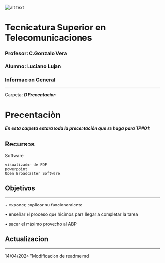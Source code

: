 ![alt text](/MonorepositorioLujanLucianoEM/Recursos/visulaes/caratula.png)
# Tecnicatura Superior en Telecomunicaciones
### Profesor: C.Gonzalo Vera   
### Alumno: Luciano Lujan

### Informacion General
***
Carpeta: ***D Precentacion***
# Precentaciòn

***En esta carpeta estara toda la precentación que se haga para TP#01:***





## Recursos
Software 
```
visualizador de PDF
powerpoint
Open Broadcaster Software
```
## Objetivos
***
• exponer, explicar su funcionamiento  

• enseñar el proceso que hicimos para llegar a completar la tarea  

• sacar el máximo provecho al ABP


## Actualizacion
***
14/04/2024 "Modificacion de readme.md